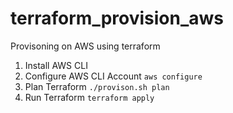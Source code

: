 # terraform_provision_aws
Provisoning on AWS using terraform
1. Install AWS CLI
2. Configure AWS CLI Account `aws configure`
3. Plan Terraform `./provison.sh plan`
4. Run Terraform  `terraform apply`
